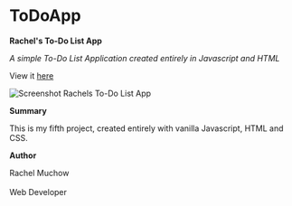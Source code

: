 # ToDoApp
**Rachel's To-Do List App**

_A simple To-Do List Application created entirely in Javascript and HTML_

View it [here](https://rmuchow95.github.io/ToDoApp/)

![Screenshot Rachels To-Do List App](Images/ToDoApp.png)

**Summary**

This is my fifth project, created entirely with vanilla Javascript, HTML and CSS.

**Author**

Rachel Muchow
<br><br>
Web Developer
